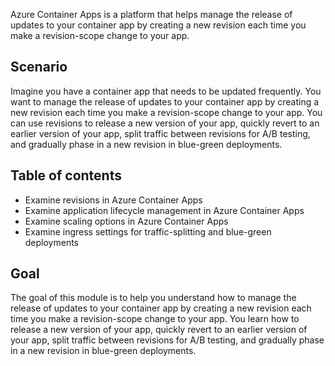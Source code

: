 Azure Container Apps is a platform that helps manage the release of updates to your container app by creating a new revision each time you make a revision-scope change to your app.

## Scenario

Imagine you have a container app that needs to be updated frequently. You want to manage the release of updates to your container app by creating a new revision each time you make a revision-scope change to your app. You can use revisions to release a new version of your app, quickly revert to an earlier version of your app, split traffic between revisions for A/B testing, and gradually phase in a new revision in blue-green deployments.

## Table of contents

- Examine revisions in Azure Container Apps
- Examine application lifecycle management in Azure Container Apps
- Examine scaling options in Azure Container Apps
- Examine ingress settings for traffic-splitting and blue-green deployments

## Goal

The goal of this module is to help you understand how to manage the release of updates to your container app by creating a new revision each time you make a revision-scope change to your app. You learn how to release a new version of your app, quickly revert to an earlier version of your app, split traffic between revisions for A/B testing, and gradually phase in a new revision in blue-green deployments.
